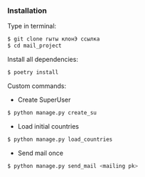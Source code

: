 ### Installation

Type in terminal:

```sh
$ git clone гыты клонЭ ссылка
$ cd mail_project
```

Install all dependencies:

```sh
$ poetry install
```

Custom commands:

- Create SuperUser
```sh
$ python manage.py create_su 
```

- Load initial countries 
```sh
$ python manage.py load_countries
```

- Send mail once  
```sh
$ python manage.py send_mail <mailing pk> 
```


